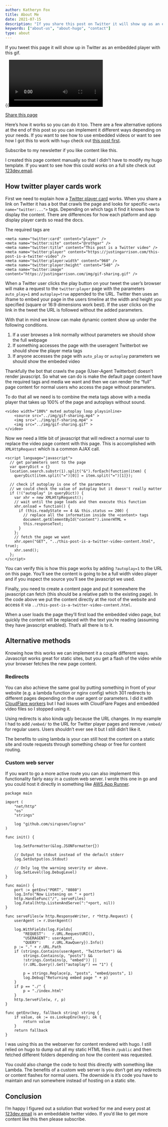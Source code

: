 ```yaml
---
author: Katheryn Fox
title: About Me
date: 2021-07-15
description: "If you share this post on Twitter it will show up as an embedded video"
keywords: ["about-us", "about-hugo", "contact"]
type: about
---
```


If you tweet this page it will show up in Twitter as an embedded player with this gif.

{{<video>}}

[ Share this page](https://twitter.com/intent/tweet?via=rothgar&url=https://www.justingarrison.com/this-post-is-a-twitter-video.html)

Here’s how it works so you can do it too. There are a few alternative options at the end of this post so you can implement it different ways depending on your needs. If you want to see how to use embedded videos or want to see how I got this to work with `hugo` check out [this post first](https://justingarrison.com/blog/2021-06-04-making-123dev-website/).

Subscribe to my newsletter if you like content like this.

I created this page content manually so that I didn't have to modify my hugo template. If you want to see how this could works on a full site check out [123dev.email](https://123dev.email/).

## How twitter player cards work

First we need to explain how a [Twitter player card](https://developer.twitter.com/en/docs/twitter-for-websites/cards/overview/player-card) works. When you share a link on Twitter it has a bot that crawls the page and looks for specific `<meta name="twitter:...">` tags. Depending on which tags it find it knows how to display the content. There are differences for how each platform and app display player cards so read the docs.

The required tags are

```
<meta name="twitter:card" content="player" />
<meta name="twitter:site" content="@rothgar" />
<meta name="twitter:title" content="This post is a Twitter video" />
<meta name="twitter:player" content="https://justingarrison.com/this-post-is-a-twitter-video" />
<meta name="twitter:player:width" content="960" />
<meta name="twitter:player:height" content="540" />
<meta name="twitter:image" content="https://justingarrison.com/img/gif-sharing.gif" />
```

When a Twitter user clicks the play button on your tweet the user’s browser will make a request to the `twitter:player` page with the parameters `auto_play=1` and `autoplay=true` appended to the URL. Twitter then uses an iframe to embed your page in the users timeline at the width and height you specified (square or 16:9 dimensions work best). If the user clicks on the link in the tweet the URL is followed without the added parameters.

With that in mind we know can make dynamic content show up under the following conditions.

1. If a user browses a link normally without parameters we should show the full webpage
2. If something accesses the page with the useragent Twitterbot we should show the player meta tags
3. If anyone accesses the page with `auto_play` or `autoplay` parameters we should show the embeded video

Thankfully the bot that crawls the page (User-Agent Twitterbot) doesn’t render javascript. So what we can do is make the default page content have the required tags and media we want and then we can render the “full” page content for normal users who access the page without parameters.

To do that all we need is to combine the meta tags above with a media player that takes up 100% of the page and autoplays without sound.

```
<video width="100%" muted autoplay loop playsinline>
    <source src="../img/gif-sharing.mp4" >
    <img src="../img/gif-sharing.mp4" >
    <img src="../img/gif-sharing.gif" >
</video>
```

Now we need a little bit of javascript that will redirect a normal user to replace the video page content with this page. This is accomplished with `XMLHttpRequest` which is a common AJAX call.

```
<script language="javascript">
  // get parameters sent to the page
  var queryDict = {}
  location.search.substr(1).split("&").forEach(function(item) {
    queryDict[item.split("=")[0]] = item.split("=")[1]});

  // check if autoplay is one of the parameters
  // we could check the value of autoplay but it doesn't really matter
  if (!("autoplay" in queryDict)) {
    var xhr = new XMLHttpRequest();
    // wait until the page loads and then execute this function
    xhr.onload = function() {
      if (this.readyState == 4 && this.status == 200) {
        // replace all the information inside the <content> tags
        document.getElementById("content").innerHTML =
        this.responseText;
      }
    };
    // fetch the page we want
    xhr.open("GET", "../this-post-is-a-twitter-video-content.html", true);
    xhr.send();
  };
</script>
```

You can verify this is how this page works by adding `?autoplay=1` to the URL on this page. You’ll see the content is going to be a full width video player and if you inspect the source you’ll see the javascript we used.

Finally, you need to create a content page and put it somewhere the javascript can fetch (this should be a relative path to the existing page). In the code above we put the content directly at the root of the website and access it via `../this-post-is-a-twitter-video-content.html`.

When a user loads the page they’ll first load the embedded video page, but quickly the content will be replaced with the text you’re reading (assuming they have javascript enabled). That’s all there is to it.

## Alternative methods

Knowing how this works we can implement it a couple different ways. Javascript works great for static sites, but you get a flash of the video while your browser fetches the new page content.

### Redirects

You can also achieve the same goal by putting something in front of your website (e.g. a lambda function or nginx config) which 301 redirects to different pages depending on the user agent or parameters. I did it with [CloudFlare workers](https://github.com/rothgar/123dev-workers/blob/main/index.js) but I had issues with CloudFlare Pages and embedded video files so I stopped using it.

Using redirects is also kinda ugly because the URL changes. In my example I had to add `/embed/` to the URL for Twitter player pages and remove `/embed/` for regular users. Users shouldn’t ever see it but I still didn’t like it.

The benefits to using lambda is your can still host the content on a static site and route requests through something cheap or free for content routing.

### Custom web server

If you want to go a more active route you can also implement this functionality fairly easy in a custom web server. I wrote this one in go and you could host it directly in something like [AWS App Runner](https://aws.amazon.com/apprunner/).

```
package main

import (
	"net/http"
	"os"
	"strings"

	log "github.com/sirupsen/logrus"
)

func init() {

	log.SetFormatter(&log.JSONFormatter{})

	// Output to stdout instead of the default stderr
	log.SetOutput(os.Stdout)

	// Only log the warning severity or above.
	log.SetLevel(log.DebugLevel)
}

func main() {
	port := getEnv("PORT", "8080")
	log.Info("Now Listening on " + port)
	http.HandleFunc("/", serveFiles)
	log.Fatal(http.ListenAndServe(":"+port, nil))
}

func serveFiles(w http.ResponseWriter, r *http.Request) {
	userAgent := r.UserAgent()

	log.WithFields(log.Fields{
		"REQUEST":   r.URL.RequestURI(),
		"USERAGENT": userAgent,
		"QUERY":     r.URL.RawQuery}).Info()
	p := "." + r.URL.Path
	if (strings.Contains(userAgent, "Twitterbot") &&
		strings.Contains(p, "posts") &&
		!strings.Contains(p, "embed")) ||
		(r.URL.Query().Get("autoplay") == "1") {

		p = strings.Replace(p, "posts", "embed/posts", 1)
		log.Debug("Returning embed page " + p)
	}
	if p == "./" {
		p = "./index.html"
	}
	http.ServeFile(w, r, p)
}

func getEnv(key, fallback string) string {
	if value, ok := os.LookupEnv(key); ok {
		return value
	}
	return fallback
}
```

I was using this as the webserver for content rendered with hugo. I still relied on hugo to dump out all my static HTML files in `/public` and then fetched different folders depending on how the content was requested.

You could also change the code to host this directly with something like Lambda. The benefits of a custom web server is you don’t get any redirects or content flashes for normal users. The downside is it’s code you have to maintain and run somewhere instead of hosting on a static site.

## Conclusion

I’m happy I figured out a solution that worked for me and every post at [123dev.email](https://123dev.email/) is an embeddable twitter video. If you’d like to get more content like this then please subscribe.
